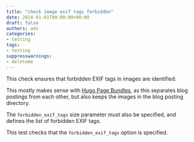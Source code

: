 ```yaml
---
title: "check image exif tags forbidden"
date: 2024-01-01T00:00:00+00:00
draft: false
authors: ads
categories:
- testing
tags:
- testing
suppresswarnings:
- deleteme
---
```


This check ensures that forbidden EXIF tags in images are identified.

This mostly makes sense with [Hugo Page Bundles](https://gohugo.io/content-management/page-bundles/), as this separates blog postings from each other, but also keeps the images in the blog posting directory.

The `forbidden_exif_tags` size parameter must also be specified, and defines the list of forbidden EXIF tags.

This test checks that the `forbidden_exif_tags` option is specified.
